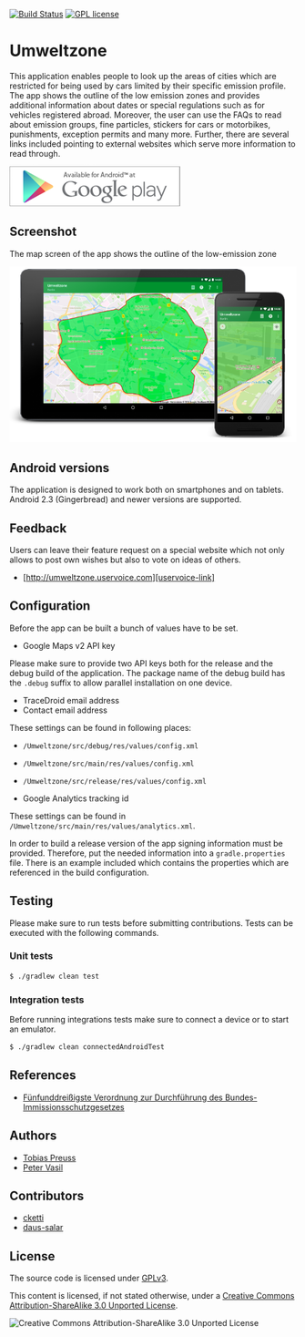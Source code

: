 [![Build Status](https://travis-ci.org/johnjohndoe/Umweltzone.svg?branch=master)](https://travis-ci.org/johnjohndoe/Umweltzone) 
[![GPL license][gpl-license-badge]][gpl-license-link]

# Umweltzone

This application enables people to look up the areas of cities
which are restricted for being used by cars limited by their
specific emission profile. The app shows the outline of the low emission
zones and provides additional information about dates or special
regulations such as for vehicles registered abroad. Moreover, the
user can use the FAQs to read about emission groups, fine particles,
stickers for cars or motorbikes, punishments, exception permits and
many more. Further, there are several links included
pointing to external websites which serve more information to
read through.


[![Available for Android at Google Play][google-play-badge]][google-play-link]


## Screenshot

The map screen of the app shows the outline of the low-emission zone

![Umweltzone][app-screenshot]


## Android versions

The application is designed to work both on smartphones and on tablets.
Android 2.3 (Gingerbread) and newer versions are supported.


## Feedback

Users can leave their feature request on a special website which not
only allows to post own wishes but also to vote on ideas of others.

* [http://umweltzone.uservoice.com][uservoice-link]


## Configuration

Before the app can be built a bunch of values have to be set.

* Google Maps v2 API key

Please make sure to provide two API keys both for the release and the debug build
of the application. The package name of the debug build has the `.debug` suffix
to allow parallel installation on one device.

* TraceDroid email address
* Contact email address

These settings can be found in following places:

* `/Umweltzone/src/debug/res/values/config.xml`
* `/Umweltzone/src/main/res/values/config.xml`
* `/Umweltzone/src/release/res/values/config.xml`

* Google Analytics tracking id

These settings can be found in `/Umweltzone/src/main/res/values/analytics.xml`.

In order to build a release version of the app signing information must be provided.
Therefore, put the needed information into a `gradle.properties` file. There is an
example included which contains the properties which are referenced in the build configuration.


## Testing

Please make sure to run tests before submitting contributions.
Tests can be executed with the following commands.

### Unit tests

``` bash
$ ./gradlew clean test
```

### Integration tests

Before running integrations tests make sure to connect a device or to start an emulator.

``` bash
$ ./gradlew clean connectedAndroidTest
```


## References

* [Fünfunddreißigste Verordnung zur Durchführung des Bundes-Immissionsschutzgesetzes][immissionsschutzgesetz-link]


## Authors

* [Tobias Preuss](https://bitbucket.org/tbsprs)
* [Peter Vasil](https://github.com/ptrv)


## Contributors

* [cketti](https://github.com/cketti)
* [daus-salar](https://bitbucket.com/daus-salar)


## License

The source code is licensed under [GPLv3][gpl-license-link].

This content is licensed, if not stated otherwise, under a
[Creative Commons Attribution-ShareAlike 3.0 Unported License][cc-by-sa-link].

![Creative Commons Attribution-ShareAlike 3.0 Unported License][cc-by-sa-image]


[google-play-badge]: google-play-badge.png
[google-play-link]: https://play.google.com/store/apps/details?id=de.avpptr.umweltzone
[app-screenshot]: screenshot.png
[uservoice-link]: http://umweltzone.uservoice.com
[immissionsschutzgesetz-link]: http://de.wikipedia.org/wiki/Verordnung_zum_Erlass_und_zur_%C3%84nderung_von_Vorschriften_%C3%BCber_die_Kennzeichnung_emissionsarmer_Kraftfahrzeuge#Feinstaubplakette
[gpl-license-link]: http://www.gnu.org/licenses/gpl-3.0.txt
[cc-by-sa-link]: http://creativecommons.org/licenses/by-sa/3.0/
[cc-by-sa-image]: http://i.creativecommons.org/l/by-sa/3.0/88x31.png
[gpl-license-badge]: http://img.shields.io/badge/license-GPL--3.0-lightgrey.svg

